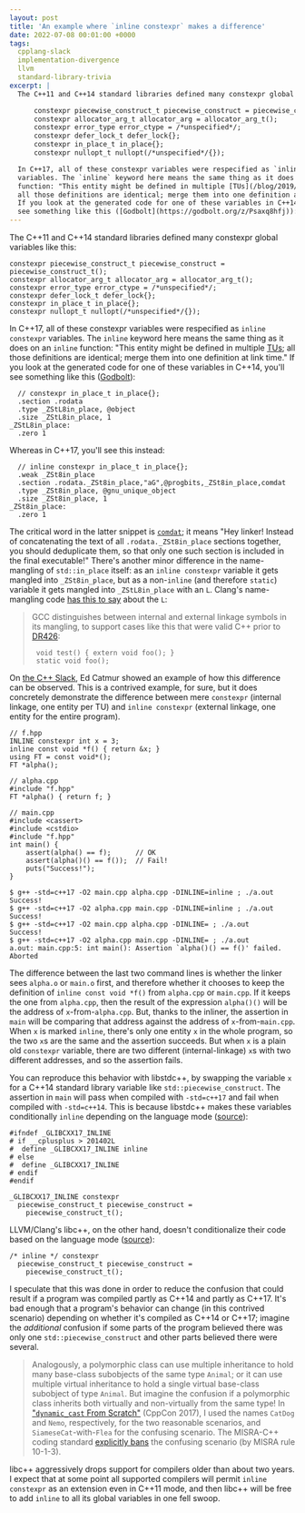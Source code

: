 ```yaml
---
layout: post
title: 'An example where `inline constexpr` makes a difference'
date: 2022-07-08 00:01:00 +0000
tags:
  cpplang-slack
  implementation-divergence
  llvm
  standard-library-trivia
excerpt: |
  The C++11 and C++14 standard libraries defined many constexpr global variables like this:

      constexpr piecewise_construct_t piecewise_construct = piecewise_construct_t();
      constexpr allocator_arg_t allocator_arg = allocator_arg_t();
      constexpr error_type error_ctype = /*unspecified*/;
      constexpr defer_lock_t defer_lock{};
      constexpr in_place_t in_place{};
      constexpr nullopt_t nullopt(/*unspecified*/{});

  In C++17, all of these constexpr variables were respecified as `inline constexpr`
  variables. The `inline` keyword here means the same thing as it does on an `inline`
  function: "This entity might be defined in multiple [TUs](/blog/2019/08/02/the-tough-guide-to-cpp-acronyms/#tu);
  all those definitions are identical; merge them into one definition at link time."
  If you look at the generated code for one of these variables in C++14, you'll
  see something like this ([Godbolt](https://godbolt.org/z/Psaxq8hfj)):
---
```


The C++11 and C++14 standard libraries defined many constexpr global variables like this:

    constexpr piecewise_construct_t piecewise_construct = piecewise_construct_t();
    constexpr allocator_arg_t allocator_arg = allocator_arg_t();
    constexpr error_type error_ctype = /*unspecified*/;
    constexpr defer_lock_t defer_lock{};
    constexpr in_place_t in_place{};
    constexpr nullopt_t nullopt(/*unspecified*/{});

In C++17, all of these constexpr variables were respecified as `inline constexpr`
variables. The `inline` keyword here means the same thing as it does on an `inline`
function: "This entity might be defined in multiple [TUs](/blog/2019/08/02/the-tough-guide-to-cpp-acronyms/#tu);
all those definitions are identical; merge them into one definition at link time."
If you look at the generated code for one of these variables in C++14, you'll
see something like this ([Godbolt](https://godbolt.org/z/Psaxq8hfj)):

      // constexpr in_place_t in_place{};
      .section .rodata
      .type _ZStL8in_place, @object
      .size _ZStL8in_place, 1
    _ZStL8in_place:
      .zero 1

Whereas in C++17, you'll see this instead:

      // inline constexpr in_place_t in_place{};
      .weak _ZSt8in_place
      .section .rodata._ZSt8in_place,"aG",@progbits,_ZSt8in_place,comdat
      .type _ZSt8in_place, @gnu_unique_object
      .size _ZSt8in_place, 1
    _ZSt8in_place:
      .zero 1

The critical word in the latter snippet is [`comdat`](https://maskray.me/blog/2021-07-25-comdat-and-section-group);
it means "Hey linker! Instead of concatenating the text of all `.rodata._ZSt8in_place` sections together,
you should deduplicate them, so that only one such section is included in the final executable!"
There's another minor difference in the name-mangling of `std::in_place` itself: as an
`inline constexpr` variable it gets mangled into `_ZSt8in_place`, but as a non-`inline`
(and therefore `static`) variable it gets mangled into `_ZStL8in_place` with an `L`.
Clang's name-mangling code [has this to say](https://github.com/llvm/llvm-project/blob/2e603c6/clang/lib/AST/ItaniumMangle.cpp#L1458-L1472)
about the `L`:

> GCC distinguishes between internal and external linkage symbols in
> its mangling, to support cases like this that were valid C++ prior
> to [DR426](http://cwg-issue-browser.herokuapp.com/cwg426):
>
>      void test() { extern void foo(); }
>      static void foo();

On [the C++ Slack](https://cppalliance.org/slack/), Ed Catmur showed an example
of how this difference can be observed. This is a contrived example, for sure, but
it does concretely demonstrate the difference between mere `constexpr` (internal linkage,
one entity per TU) and `inline constexpr` (external linkage, one entity for the entire
program).

    // f.hpp
    INLINE constexpr int x = 3;
    inline const void *f() { return &x; }
    using FT = const void*();
    FT *alpha();

    // alpha.cpp
    #include "f.hpp"
    FT *alpha() { return f; }

    // main.cpp
    #include <cassert>
    #include <cstdio>
    #include "f.hpp"
    int main() {
        assert(alpha() == f);      // OK
        assert(alpha()() == f());  // Fail!
        puts("Success!");
    }

    $ g++ -std=c++17 -O2 main.cpp alpha.cpp -DINLINE=inline ; ./a.out
    Success!
    $ g++ -std=c++17 -O2 alpha.cpp main.cpp -DINLINE=inline ; ./a.out
    Success!
    $ g++ -std=c++17 -O2 main.cpp alpha.cpp -DINLINE= ; ./a.out
    Success!
    $ g++ -std=c++17 -O2 alpha.cpp main.cpp -DINLINE= ; ./a.out
    a.out: main.cpp:5: int main(): Assertion `alpha()() == f()' failed.
    Aborted

The difference between the last two command lines is whether the linker
sees `alpha.o` or `main.o` first, and therefore whether it chooses to
keep the definition of `inline const void *f()` from `alpha.cpp` or `main.cpp`.
If it keeps the one from `alpha.cpp`, then the result of the expression `alpha()()`
will be the address of `x`-from-`alpha.cpp`. But, thanks to the inliner,
the assertion in `main` will be comparing that address against the
address of `x`-from-`main.cpp`. When `x` is marked `inline`, there's only
one entity `x` in the whole program, so the two `x`s are the same and
the assertion succeeds. But when `x` is a plain old `constexpr` variable,
there are two different (internal-linkage) `x`s with two different addresses,
and so the assertion fails.

You can reproduce this behavior with libstdc++, by swapping the variable `x`
for a C++14 standard library variable like `std::piecewise_construct`. The
assertion in `main` will pass when compiled with `-std=c++17` and fail when
compiled with `-std=c++14`. This is because libstdc++ makes these variables
conditionally `inline` depending on the language mode
([source](https://github.com/gcc-mirror/gcc/blob/e614925/libstdc%2B%2B-v3/include/bits/stl_pair.h#L82-L84)):

    #ifndef _GLIBCXX17_INLINE
    # if __cplusplus > 201402L
    #  define _GLIBCXX17_INLINE inline
    # else
    #  define _GLIBCXX17_INLINE
    # endif
    #endif

    _GLIBCXX17_INLINE constexpr
      piecewise_construct_t piecewise_construct =
        piecewise_construct_t();

LLVM/Clang's libc++, on the other hand, doesn't conditionalize their code
based on the language mode ([source](https://github.com/llvm/llvm-project/blob/368faac/libcxx/include/__utility/piecewise_construct.h)):

    /* inline */ constexpr
      piecewise_construct_t piecewise_construct =
        piecewise_construct_t();

I speculate that this was done in order to reduce the
confusion that could result if a program was compiled partly as C++14
and partly as C++17. It's bad enough that a program's behavior can
change (in this contrived scenario) depending on whether it's compiled
as C++14 or C++17; imagine the _additional_ confusion if some parts of the program
believed there was only one `std::piecewise_construct` and other parts
believed there were several.

> Analogously, a polymorphic class can use multiple inheritance to hold
> many base-class subobjects of the same type `Animal`; or
> it can use multiple virtual inheritance to hold a single
> virtual base-class subobject of type `Animal`.
> But imagine the confusion if
> a polymorphic class inherits both virtually and non-virtually
> from the same type!
> In ["`dynamic_cast` From Scratch"](https://youtu.be/QzJL-8WbpuU?t=1507s) (CppCon 2017),
> I used the names `CatDog` and `Nemo`, respectively,
> for the two reasonable scenarios, and `SiameseCat`-with-`Flea`
> for the confusing scenario. The MISRA-C++ coding standard
> [explicitly bans](https://rules.sonarsource.com/cpp/tag/based-on-misra/RSPEC-1013)
> the confusing scenario (by MISRA rule 10-1-3).

libc++ aggressively drops support for compilers older than about two years.
I expect that at some point all supported compilers will permit `inline constexpr`
as an extension even in C++11 mode, and then libc++ will be free to add `inline`
to all its global variables in one fell swoop.
